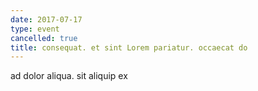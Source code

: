 ```yaml
---
date: 2017-07-17
type: event
cancelled: true
title: consequat. et sint Lorem pariatur. occaecat do
---
```

ad dolor aliqua. sit aliquip ex